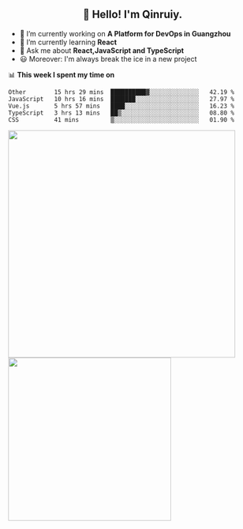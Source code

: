 <h2 align="center">👋 Hello! I'm Qinruiy.</h2>


- 🔭 I’m currently working on **A Platform for DevOps in Guangzhou**
- 🌱 I’m currently learning **React**
- 💬 Ask me about **React,JavaScript and TypeScript**
- 😃 Moreover: I'm always break the ice in a new project

📊 **This week I spent my time on**

<!--START_SECTION:waka-->
```text
Other        15 hrs 29 mins  ██████████▓░░░░░░░░░░░░░░   42.19 % 
JavaScript   10 hrs 16 mins  ███████░░░░░░░░░░░░░░░░░░   27.97 % 
Vue.js       5 hrs 57 mins   ████░░░░░░░░░░░░░░░░░░░░░   16.23 % 
TypeScript   3 hrs 13 mins   ██▒░░░░░░░░░░░░░░░░░░░░░░   08.80 % 
CSS          41 mins         ▒░░░░░░░░░░░░░░░░░░░░░░░░   01.90 % 
```
<!--END_SECTION:waka-->

<p>
<img align="left" width="460" src="https://github-readme-stats.vercel.app/api?username=Qinruiy&custom_title=Qrinruiy's Github Stats&theme=graywhite&hide_border=true"/> <img align="left" width="330" src="https://github-readme-stats.vercel.app/api/top-langs/?username=Qinruiy&layout=compact&theme=graywhite&hide_border=true"/>
</p>
